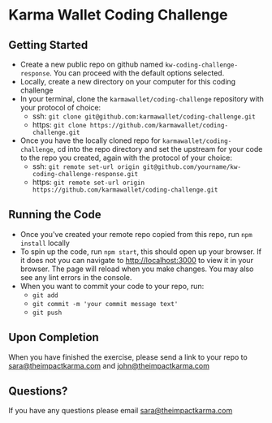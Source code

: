 # Karma Wallet Coding Challenge

## Getting Started
- Create a new public repo on github named `kw-coding-challenge-response`. You can proceed with the default options selected.
- Locally, create a new directory on your computer for this coding challenge
- In your terminal, clone the `karmawallet/coding-challenge` repository with your protocol of choice:
    - ssh: `git clone git@github.com:karmawallet/coding-challenge.git`
    - https: `git clone https://github.com/karmawallet/coding-challenge.git`
- Once you have the locally cloned repo for `karmawallet/coding-challenge`, cd into the repo directory and set the upstream for your code to the repo you created, again with the protocol of your choice:
   - ssh: `git remote set-url origin git@github.com/yourname/kw-coding-challenge-response.git`
   - https: `git remote set-url origin https://github.com/karmawallet/coding-challenge.git`

## Running the Code

- Once you've created your remote repo copied from this repo, run `npm install` locally
- To spin up the code, run `npm start`, this should open up your browser. If it does not you can navigate to [http://localhost:3000](http://localhost:3000) to view it in your browser. The page will reload when you make changes. You may also see any lint errors in the console.
- When you want to commit your code to your repo, run:
  - `git add`
  - `git commit -m 'your commit message text'`
  - `git push`

## Upon Completion

When you have finished the exercise, please send a link to your repo to sara@theimpactkarma.com and john@theimpactkarma.com

## Questions?

If you have any questions please email sara@theimpactkarma.com

